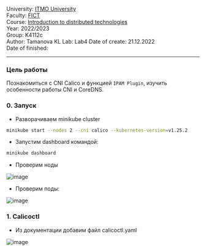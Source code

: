 University: [ITMO University](https://itmo.ru/ru/)  
Faculty: [FICT](https://fict.itmo.ru)  
Course: [Introduction to distributed technologies](https://github.com/itmo-ict-faculty/introduction-to-distributed-technologies)  
Year: 2022/2023  
Group: K4112c  
Author: Tamanova KL
Lab: Lab4
Date of create: 21.12.2022  
Date of finished: 

---

### Цель работы

Познакомиться с CNI Calico и функцией `IPAM Plugin`, изучить особенности работы CNI и CoreDNS.

### 0. Запуск 

- Разворачиваем minikube cluster

```bash
minikube start --nodes 2 --cni calico --kubernetes-version=v1.25.2
```

- Запустим dashboard командой:
```bash
minikube dashboard
```

- Проверим ноды
 
![image](https://user-images.githubusercontent.com/107037214/208992865-17aa51bd-a02f-48f9-9549-4e92dc5249e2.png)

- Проверим поды:

![image](https://user-images.githubusercontent.com/107037214/208992770-d8cb962e-ff4c-4acf-9734-7c47bbbb4848.png)

### 1. Сalicoctl

-  Из документации добавим файл calicoctl.yaml

![image](https://user-images.githubusercontent.com/107037214/208992947-3d26f3e6-db74-4220-92da-bcae4996a137.png)



